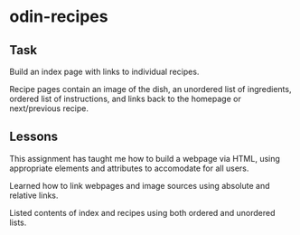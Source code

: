 # odin-recipes

## Task
Build an index page with links to individual recipes.

Recipe pages contain an image of the dish, an unordered list of ingredients, ordered list of instructions, and links back to the homepage or next/previous recipe.

## Lessons
This assignment has taught me how to build a webpage via HTML, using appropriate elements and attributes to accomodate for all users. 

Learned how to link webpages and image sources using absolute and relative links.

Listed contents of index and recipes using both ordered and unordered lists.